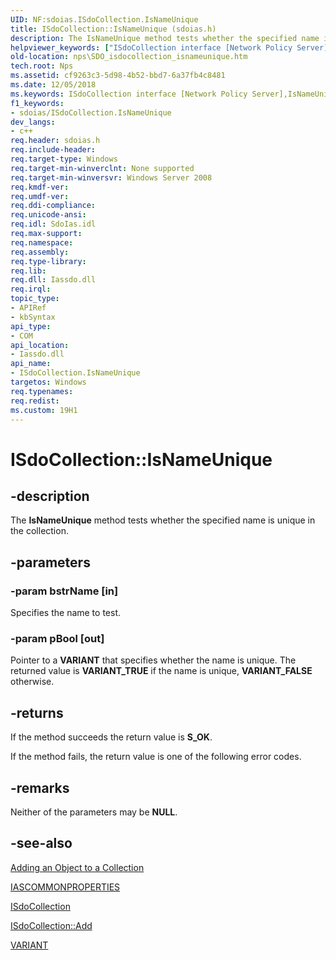 ```yaml
---
UID: NF:sdoias.ISdoCollection.IsNameUnique
title: ISdoCollection::IsNameUnique (sdoias.h)
description: The IsNameUnique method tests whether the specified name is unique in the collection.helpviewer_keywords: ["ISdoCollection interface [Network Policy Server]","IsNameUnique method","ISdoCollection.IsNameUnique","ISdoCollection::IsNameUnique","IsNameUnique","IsNameUnique method [Network Policy Server]","IsNameUnique method [Network Policy Server]","ISdoCollection interface","_sdo_isdocollection_isnameunique","nps.SDO_isdocollection_isnameunique","sdo.isdocollection_isnameunique","sdoias/ISdoCollection::IsNameUnique"]
old-location: nps\SDO_isdocollection_isnameunique.htm
tech.root: Nps
ms.assetid: cf9263c3-5d98-4b52-bbd7-6a37fb4c8481
ms.date: 12/05/2018
ms.keywords: ISdoCollection interface [Network Policy Server],IsNameUnique method, ISdoCollection.IsNameUnique, ISdoCollection::IsNameUnique, IsNameUnique, IsNameUnique method [Network Policy Server], IsNameUnique method [Network Policy Server],ISdoCollection interface, _sdo_isdocollection_isnameunique, nps.SDO_isdocollection_isnameunique, sdo.isdocollection_isnameunique, sdoias/ISdoCollection::IsNameUnique
f1_keywords:
- sdoias/ISdoCollection.IsNameUnique
dev_langs:
- c++
req.header: sdoias.h
req.include-header: 
req.target-type: Windows
req.target-min-winverclnt: None supported
req.target-min-winversvr: Windows Server 2008
req.kmdf-ver: 
req.umdf-ver: 
req.ddi-compliance: 
req.unicode-ansi: 
req.idl: SdoIas.idl
req.max-support: 
req.namespace: 
req.assembly: 
req.type-library: 
req.lib: 
req.dll: Iassdo.dll
req.irql: 
topic_type:
- APIRef
- kbSyntax
api_type:
- COM
api_location:
- Iassdo.dll
api_name:
- ISdoCollection.IsNameUnique
targetos: Windows
req.typenames: 
req.redist: 
ms.custom: 19H1
---
```


# ISdoCollection::IsNameUnique


## -description


The 
<b>IsNameUnique</b> method tests whether the specified name is unique in the collection.


## -parameters




### -param bstrName [in]

Specifies the name to test.


### -param pBool [out]

Pointer to a <b>VARIANT</b> that specifies whether the name is unique. The returned value is <b>VARIANT_TRUE</b> if the name is unique, <b>VARIANT_FALSE</b> otherwise.


## -returns



If the method succeeds the return value is <b>S_OK</b>.

If the method fails, the return value is one of the following error codes.




## -remarks



Neither of the parameters may be <b>NULL</b>.




## -see-also




<a href="https://docs.microsoft.com/windows/desktop/Nps/sdo-adding-an-object-to-a-collection">Adding an Object to a Collection</a>



<a href="https://docs.microsoft.com/windows/desktop/api/sdoias/ne-sdoias-iascommonproperties">IASCOMMONPROPERTIES</a>



<a href="https://docs.microsoft.com/windows/desktop/api/sdoias/nn-sdoias-isdocollection">ISdoCollection</a>



<a href="https://docs.microsoft.com/windows/desktop/api/sdoias/nf-sdoias-isdocollection-add">ISdoCollection::Add</a>



<a href="https://docs.microsoft.com/windows/desktop/api/oaidl/ns-oaidl-variant">VARIANT</a>
 

 

